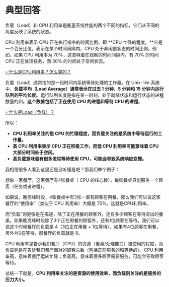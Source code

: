 # 典型回答

负载（Load）和 CPU 利用率是衡量系统性能的两个不同的指标，它们从不同的角度反映了系统的状态。

CPU 利用率表示 CPU 正在执行指令的时间比例，即 **CPU 忙碌的程度。**它是一个百分比值，表示在某个时间间隔内，CPU 处于非闲置状态的时间比例。例如，如果 CPU 利用率为 70%，这意味着在观察的时间间隔内，有 70% 的时间 CPU 正在处理任务，而 30% 的时间处于空闲状态。

[✅什么是CPU利用率？怎么算的？](https://www.yuque.com/hollis666/fo22bm/hhmxp4xri441moiq?view=doc_embed)

负载（Load）通常指的是一段时间内系统等待处理的工作量。在 Unix-like 系统中，**负载平均（Load Average）通常表示在过去 1 分钟、5 分钟和 15 分钟内运行队列的平均长度**。运行队列长度是指在某一时刻，处于就绪状态和运行状态的进程数量的和。**这个数值包括了正在使用 CPU 的进程和等待 CPU 的进程**。

[✅什么是Load（负载）？](https://www.yuque.com/hollis666/fo22bm/zmhkxcfgxc5ggz96?view=doc_embed)

所以：

- **CPU 利用率关注的是 CPU 的忙碌程度，而负载关注的是系统中等待运行的工作量。**
- **高 CPU 利用率表示 CPU 正在积极工作，而低 CPU 利用率可能意味着 CPU 大部分时间处于空闲。**
- **高负载意味着有很多进程等待使用 CPU，可能会导致系统响应变慢。**



我相信很多人看到这里还是没听懂是吧？那我们举个例子：

想象一家餐厅，这家餐厅有4张餐桌（ CPU 的核心数），每张餐桌只能服务一个顾客（任务或者进程）。

如果说，晚高峰时段，4张餐桌中有3张一直有顾客在用餐，那么我们可以说这家餐厅的“使用率”（类似于 CPU 利用率）大概是 75%。这就是CPU利用率。

而“负载”则更像是在描述，除了正在用餐的顾客外，还有多少顾客在等待空出的餐桌。如果晚高峰时段除了3个正在用餐的顾客外，还有1位顾客在等待，我们可以说这个时候餐厅的负载是 4（3位正在用餐 + 1位等待）。如果有4位顾客在用餐，另外4位在等待，那餐厅的负载就是 8。


CPU 利用率是告诉我们餐厅（CPU）的资源（餐桌/处理能力）被使用的程度，而负载则是在告诉我们餐厅面对的顾客总数（包括正在服务的和等待的）。CPU 利用率高，意味着餐厅运转忙碌；负载高，意味着很多顾客需要服务，可能会导致顾客等待。

总结一下就是，**CPU 利用率关注的是资源的使用效率，而负载则关注的是服务的压力大小。**
